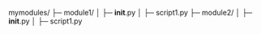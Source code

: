 mymodules/
├─ module1/
│  ├─ __init__.py
│  ├─ script1.py
├─ module2/
│  ├─ __init__.py
│  ├─ script1.py
